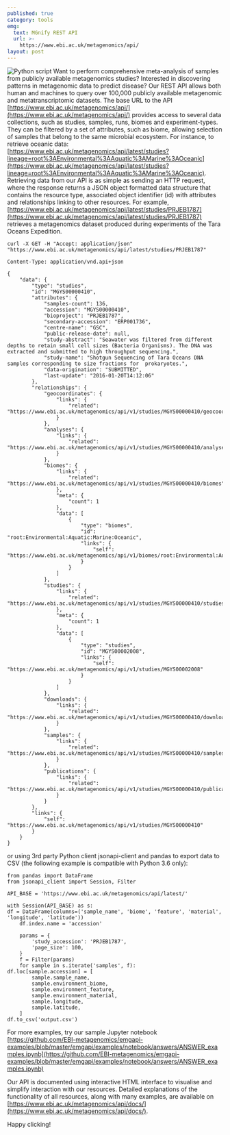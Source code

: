 ```yaml
---
published: true
category: tools
emg:
  text: MGnify REST API
  url: >-
    https://www.ebi.ac.uk/metagenomics/api/
layout: post
---
```

![Python script]({{site.baseurl}}/assets/media/images/posts/ico_code_EMG_grey.png)
Want to perform comprehensive meta-analysis of samples from publicly available metagenomics studies? Interested in discovering patterns in metagenomic data to predict disease? Our REST API allows both human and machines to query over 100,000 publicly available metagenomic and metatranscriptomic datasets. The base URL to the API [https://www.ebi.ac.uk/metagenomics/api/](https://www.ebi.ac.uk/metagenomics/api/) provides access to several data collections, such as studies, samples, runs, biomes and experiment-types. They can be filtered by a set of attributes, such as biome, allowing selection of samples that belong to the same microbial ecosystem. For instance, to retrieve oceanic data: [https://www.ebi.ac.uk/metagenomics/api/latest/studies?lineage=root%3AEnvironmental%3AAquatic%3AMarine%3AOceanic](https://www.ebi.ac.uk/metagenomics/api/latest/studies?lineage=root%3AEnvironmental%3AAquatic%3AMarine%3AOceanic). Retrieving data from our API is as simple as sending an HTTP request, where the response returns a JSON object formatted data structure that contains the resource type, associated object identifier (id) with attributes and relationships linking to other resources. For example, [https://www.ebi.ac.uk/metagenomics/api/latest/studies/PRJEB1787](https://www.ebi.ac.uk/metagenomics/api/latest/studies/PRJEB1787) retrieves a metagenomics dataset produced during experiments of the Tara Oceans Expedition.

    curl -X GET -H "Accept: application/json" "https://www.ebi.ac.uk/metagenomics/api/latest/studies/PRJEB1787"

    Content-Type: application/vnd.api+json

    {
        "data": {
            "type": "studies",
            "id": "MGYS00000410",
            "attributes": {
                "samples-count": 136,
                "accession": "MGYS00000410",
                "bioproject": "PRJEB1787",
                "secondary-accession": "ERP001736",
                "centre-name": "GSC",
                "public-release-date": null,
                "study-abstract": "Seawater was filtered from different depths to retain small cell sizes (Bacteria Organisms). The DNA was extracted and submitted to high throughput sequencing.",
                "study-name": "Shotgun Sequencing of Tara Oceans DNA samples corresponding to size fractions for  prokaryotes.",
                "data-origination": "SUBMITTED",
                "last-update": "2016-01-20T14:12:06"
            },
            "relationships": {
                "geocoordinates": {
                    "links": {
                        "related": "https://www.ebi.ac.uk/metagenomics/api/v1/studies/MGYS00000410/geocoordinates"
                    }
                },
                "analyses": {
                    "links": {
                        "related": "https://www.ebi.ac.uk/metagenomics/api/v1/studies/MGYS00000410/analyses"
                    }
                },
                "biomes": {
                    "links": {
                        "related": "https://www.ebi.ac.uk/metagenomics/api/v1/studies/MGYS00000410/biomes"
                    },
                    "meta": {
                        "count": 1
                    },
                    "data": [
                        {
                            "type": "biomes",
                            "id": "root:Environmental:Aquatic:Marine:Oceanic",
                            "links": {
                                "self": "https://www.ebi.ac.uk/metagenomics/api/v1/biomes/root:Environmental:Aquatic:Marine:Oceanic"
                            }
                        }
                    ]
                },
                "studies": {
                    "links": {
                        "related": "https://www.ebi.ac.uk/metagenomics/api/v1/studies/MGYS00000410/studies"
                    },
                    "meta": {
                        "count": 1
                    },
                    "data": [
                        {
                            "type": "studies",
                            "id": "MGYS00002008",
                            "links": {
                                "self": "https://www.ebi.ac.uk/metagenomics/api/v1/studies/MGYS00002008"
                            }
                        }
                    ]
                },
                "downloads": {
                    "links": {
                        "related": "https://www.ebi.ac.uk/metagenomics/api/v1/studies/MGYS00000410/downloads"
                    }
                },
                "samples": {
                    "links": {
                        "related": "https://www.ebi.ac.uk/metagenomics/api/v1/studies/MGYS00000410/samples"
                    }
                },
                "publications": {
                    "links": {
                        "related": "https://www.ebi.ac.uk/metagenomics/api/v1/studies/MGYS00000410/publications"
                    }
                }
            },
            "links": {
                "self": "https://www.ebi.ac.uk/metagenomics/api/v1/studies/MGYS00000410"
            }
        }
    }

or using 3rd party Python client jsonapi-client and pandas to export data to CSV (the following example is compatible with Python 3.6 only):

    from pandas import DataFrame
    from jsonapi_client import Session, Filter
    
    API_BASE = 'https://www.ebi.ac.uk/metagenomics/api/latest/'

    with Session(API_BASE) as s:
    df = DataFrame(columns=('sample_name', 'biome', 'feature', 'material', 'longitude', 'latitude'))
        df.index.name = 'accession'

        params = {
            'study_accession': 'PRJEB1787',
            'page_size': 100,
        }
        f = Filter(params)
        for sample in s.iterate('samples', f):
    df.loc[sample.accession] = [
            sample.sample_name,
            sample.environment_biome,
            sample.environment_feature,
            sample.environment_material,
            sample.longitude,
            sample.latitude,
        ]
    df.to_csv('output.csv')

For more examples, try our sample Jupyter notebook [https://github.com/EBI-metagenomics/emgapi-examples/blob/master/emgapi/examples/notebook/answers/ANSWER_examples.ipynb](https://github.com/EBI-metagenomics/emgapi-examples/blob/master/emgapi/examples/notebook/answers/ANSWER_examples.ipynb)

Our API is documented using interactive HTML interface to visualise and simplify interaction with our resources. Detailed explanations of the functionality of all resources, along with many examples, are available on [https://www.ebi.ac.uk/metagenomics/api/docs/](https://www.ebi.ac.uk/metagenomics/api/docs/).

Happy clicking!
